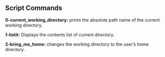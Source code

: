 ## Script Commands

**0-current_working_directory:** prints the absolute path name of the current working directory.

**1-listit:** Displays the contents list of  current directory.

**2-bring_me_home:** changes the working directory to the user’s home directory.
